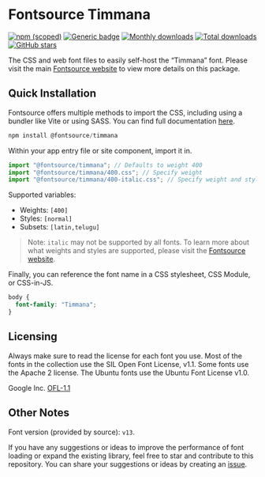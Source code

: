 # Fontsource Timmana

[![npm (scoped)](https://img.shields.io/npm/v/@fontsource/timmana?color=brightgreen)](https://www.npmjs.com/package/@fontsource/timmana) [![Generic badge](https://img.shields.io/badge/fontsource-passing-brightgreen)](https://github.com/fontsource/fontsource) [![Monthly downloads](https://badgen.net/npm/dm/@fontsource/timmana)](https://github.com/fontsource/fontsource) [![Total downloads](https://badgen.net/npm/dt/@fontsource/timmana)](https://github.com/fontsource/fontsource) [![GitHub stars](https://img.shields.io/github/stars/fontsource/fontsource.svg?style=social&label=Star)](https://github.com/fontsource/fontsource/stargazers)

The CSS and web font files to easily self-host the “Timmana” font. Please visit the main [Fontsource website](https://fontsource.org/fonts/timmana) to view more details on this package.

## Quick Installation

Fontsource offers multiple methods to import the CSS, including using a bundler like Vite or using SASS. You can find full documentation [here](https://fontsource.org/docs/getting-started/introduction).

```javascript
npm install @fontsource/timmana
```

Within your app entry file or site component, import it in.

```javascript
import "@fontsource/timmana"; // Defaults to weight 400
import "@fontsource/timmana/400.css"; // Specify weight
import "@fontsource/timmana/400-italic.css"; // Specify weight and style
```

Supported variables:
- Weights: `[400]`
- Styles: `[normal]`
- Subsets: `[latin,telugu]`

> Note: `italic` may not be supported by all fonts. To learn more about what weights and styles are supported, please visit the [Fontsource website](https://fontsource.org/fonts/timmana).

Finally, you can reference the font name in a CSS stylesheet, CSS Module, or CSS-in-JS.

```css
body {
  font-family: "Timmana";
}
```

## Licensing
Always make sure to read the license for each font you use. Most of the fonts in the collection use the SIL Open Font License, v1.1. Some fonts use the Apache 2 license. The Ubuntu fonts use the Ubuntu Font License v1.0.

Google Inc.
[OFL-1.1](http://scripts.sil.org/OFL)

## Other Notes
Font version (provided by source): `v13`.

If you have any suggestions or ideas to improve the performance of font loading or expand the existing library, feel free to star and contribute to this repository. You can share your suggestions or ideas by creating an [issue](https://github.com/fontsource/fontsource/issues).